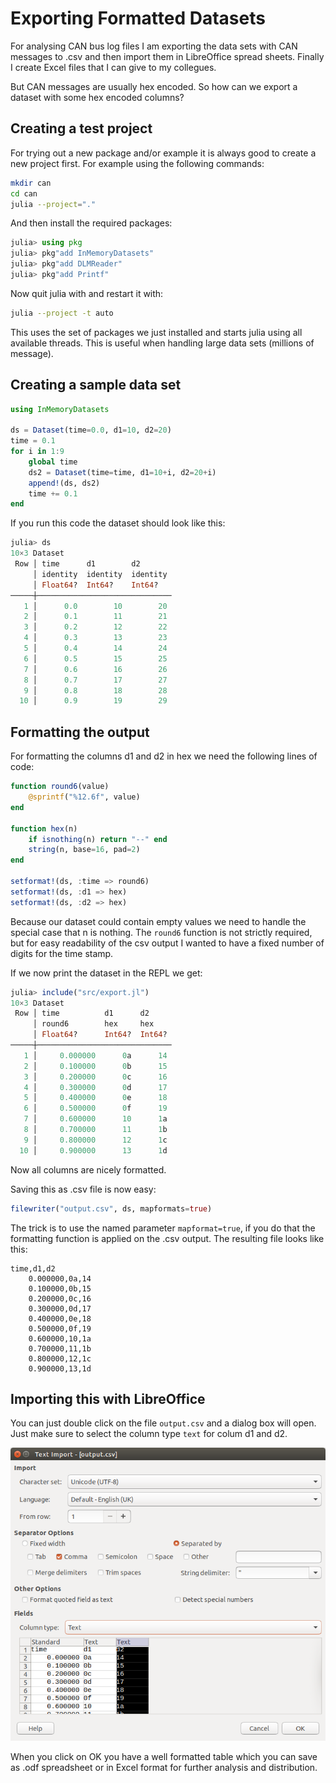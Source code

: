 # Exporting Formatted Datasets

For analysing CAN bus log files I am exporting the data sets with CAN messages to .csv and
then import them in LibreOffice spread sheets. Finally I create Excel files that I can give
to my collegues.

But CAN messages are usually hex encoded. So how can we export a dataset with some hex
encoded columns?

## Creating a test project
For trying out a new package and/or example it is always good to create a new project first.
For example using the following commands:
```bash
mkdir can
cd can
julia --project="."
```
And then install the required packages:
```julia
julia> using pkg
julia> pkg"add InMemoryDatasets"
julia> pkg"add DLMReader"
julia> pkg"add Printf"
```
Now quit julia with <CTRL><D> and restart it with:
```bash
julia --project -t auto
```
This uses the set of packages we just installed and starts julia using all available threads. This is useful when handling large data sets (millions of message).

## Creating a sample data set

```julia
using InMemoryDatasets

ds = Dataset(time=0.0, d1=10, d2=20)
time = 0.1
for i in 1:9
    global time
    ds2 = Dataset(time=time, d1=10+i, d2=20+i)
    append!(ds, ds2)
    time += 0.1
end
```
If you run this code the dataset should look like this:
```julia
julia> ds
10×3 Dataset
 Row │ time      d1        d2       
     │ identity  identity  identity 
     │ Float64?  Int64?    Int64?   
─────┼──────────────────────────────
   1 │      0.0        10        20
   2 │      0.1        11        21
   3 │      0.2        12        22
   4 │      0.3        13        23
   5 │      0.4        14        24
   6 │      0.5        15        25
   7 │      0.6        16        26
   8 │      0.7        17        27
   9 │      0.8        18        28
  10 │      0.9        19        29
```

## Formatting the output
For formatting the columns d1 and d2 in hex we need the following lines of code:
```julia
function round6(value)
    @sprintf("%12.6f", value)
end

function hex(n)
    if isnothing(n) return "--" end
    string(n, base=16, pad=2)
end

setformat!(ds, :time => round6)
setformat!(ds, :d1 => hex)
setformat!(ds, :d2 => hex)
```
Because our dataset could contain empty values we need to handle the special case
that n is nothing. The `round6` function is not strictly required, but for easy readability
of the csv output I wanted to have a fixed number of digits for the time stamp.

If we now print the dataset in the REPL we get:
```julia
julia> include("src/export.jl")
10×3 Dataset
 Row │ time          d1      d2     
     │ round6        hex     hex    
     │ Float64?      Int64?  Int64? 
─────┼──────────────────────────────
   1 │     0.000000      0a      14
   2 │     0.100000      0b      15
   3 │     0.200000      0c      16
   4 │     0.300000      0d      17
   5 │     0.400000      0e      18
   6 │     0.500000      0f      19
   7 │     0.600000      10      1a
   8 │     0.700000      11      1b
   9 │     0.800000      12      1c
  10 │     0.900000      13      1d
```
Now all columns are nicely formatted.

Saving this as .csv file is now easy:
```julia
filewriter("output.csv", ds, mapformats=true)
```
The trick is to use the named parameter `mapformat=true`, if you do that the formatting function
is applied on the .csv output. The resulting file looks like this:

```
time,d1,d2
    0.000000,0a,14
    0.100000,0b,15
    0.200000,0c,16
    0.300000,0d,17
    0.400000,0e,18
    0.500000,0f,19
    0.600000,10,1a
    0.700000,11,1b
    0.800000,12,1c
    0.900000,13,1d
```
## Importing this with LibreOffice
You can just double click on the file `output.csv` and a dialog box will open. Just make sure to select the column type `text` for colum d1 and d2.

![Dialog](dialog.png)

When you click on OK you have a well formatted table which you can save as .odf spreadsheet or in Excel format
for further analysis and distribution.